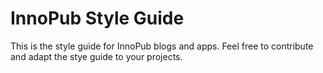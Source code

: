 # InnoPub Style Guide
This is the style guide for InnoPub blogs and apps. Feel free to contribute and adapt the stye guide to your projects. 
